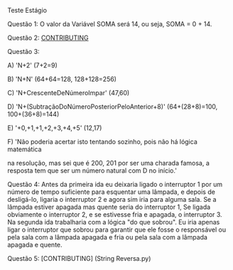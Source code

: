 Teste Estágio

Questão 1: O valor da Variável SOMA será 14, ou seja, SOMA = 0 + 14.

Questão 2:
[CONTRIBUTING](Fibonacci.py)

Questão 3:

A) 'N+2' (7+2=9)

B) 'N+N' (64+64=128, 128+128=256)

C) 'N+CrescenteDeNúmeroImpar' (47,60)

D) 'N+(SubtraçãoDoNúmeroPosteriorPeloAnterior+8)' (64+(28+8)=100, 100+(36+8)=144)

E) '+0,+1,+1,+2,+3,+4,+5' (12,17)

F) 'Não poderia acertar isto tentando sozinho, pois não há lógica matemática

na resolução, mas sei que é 200, 201 por ser uma charada famosa, a resposta tem que ser um número natural com D no início.' 

Questão 4: Antes da primeira ida eu deixaria ligado o interruptor 1 por um número de tempo suficiente
para esquentar uma lâmpada, e depois de desligá-lo, ligaria o interruptor 2 e agora sim iria para alguma sala.
Se a lâmpada estiver apagada mas quente seria do interruptor 1, Se ligada obviamente o interruptor 2, e se estivesse fria e apagada, o interruptor 3.
Na segunda ida trabalharia com a lógica "do que sobrou". Eu iria apenas ligar o interruptor que sobrou para garantir que ele fosse o responsável ou pela sala com a lâmpada apagada e fria ou pela sala com a 
lâmpada apagada e quente.

Questão 5:
[CONTRIBUTING] (String Reversa.py)
